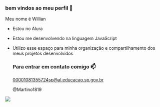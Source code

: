 ### bem vindos ao meu perfil 🖤

Meu nome é Willian

- Estou no Alura
- Estou me desenvolvendo na linguagem JavaScript
- Utilizo esse espaço para minha organização e compartilhamento dos meus projetos desenvolvidos

  ### Para entrar em contato comigo 📫

  00001081355724sp@al.educacao.sp.gov.br

  @Martino1819

 ![](https://media1.tenor.com/m/wy2zHeWyf2gAAAAd/side-eye-dog-suspicious-look.gif)
